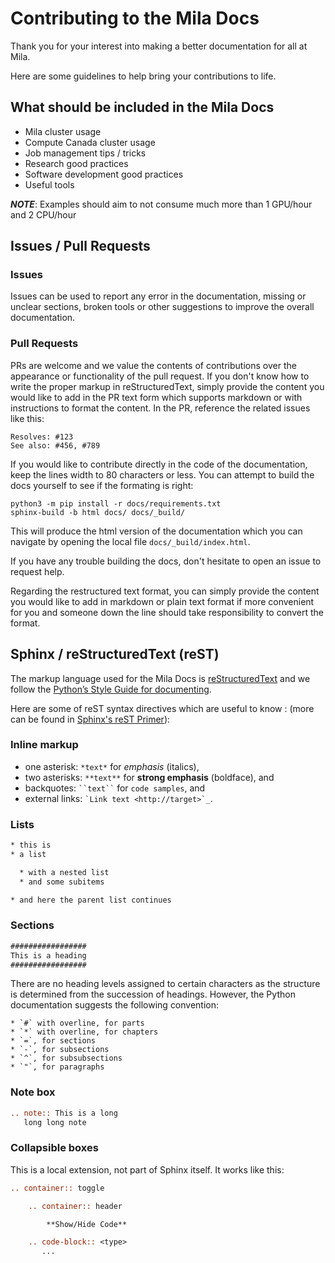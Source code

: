 # Contributing to the Mila Docs

Thank you for your interest into making a better documentation for all at Mila.

Here are some guidelines to help bring your contributions to life.

## What should be included in the Mila Docs

* Mila cluster usage
* Compute Canada cluster usage
* Job management tips / tricks
* Research good practices
* Software development good practices
* Useful tools

**_NOTE_**: Examples should aim to not consume much more than 1 GPU/hour and 2 CPU/hour

## Issues / Pull Requests

### Issues

Issues can be used to report any error in the documentation, missing or unclear
sections, broken tools or other suggestions to improve the overall
documentation.

### Pull Requests

PRs are welcome and we value the contents of contributions over the appearance
or functionality of the pull request. If you don't know how to write the proper
markup in reStructuredText, simply provide the content you would like to add in
the PR text form which supports markdown or with instructions to format the
content. In the PR, reference the related issues like this:

```
Resolves: #123
See also: #456, #789
```

If you would like to contribute directly in the code of the documentation, keep
the lines width to 80 characters or less. You can attempt to build the docs
yourself to see if the formating is right:

```console
python3 -m pip install -r docs/requirements.txt
sphinx-build -b html docs/ docs/_build/
```

This will produce the html version of the documentation which you can navigate
by opening the local file `docs/_build/index.html`.

If you have any trouble building the docs, don't hesitate to open an issue to
request help. 

Regarding the restructured text format, you can simply provide the content 
you would like to add in markdown or plain text format if more convenient 
for you and someone down the line should take responsibility to convert 
the format.

## Sphinx / reStructuredText (reST)

The markup language used for the Mila Docs is
[reStructuredText](http://docutils.sourceforge.net/rst.html) and we follow the
[Python’s Style Guide for documenting](https://docs.python.org/devguide/documenting.html#style-guide).

Here are some of reST syntax directives which are useful to know :
(more can be found in
[Sphinx's reST Primer](https://www.sphinx-doc.org/en/master/usage/restructuredtext/basics.html)):


### Inline markup

* one asterisk: `*text*` for *emphasis* (italics),
* two asterisks: `**text**` for **strong emphasis** (boldface), and
* backquotes: ` ``text`` ` for `code samples`, and
* external links: `` `Link text <http://target>`_ ``.

### Lists

```reST
* this is
* a list

  * with a nested list
  * and some subitems

* and here the parent list continues
```

### Sections

```reST
#################
This is a heading
#################
```

There are no heading levels assigned to certain characters as the structure is
determined from the succession of headings. However, the Python documentation
suggests the following convention:

    * `#` with overline, for parts
    * `*` with overline, for chapters
    * `=`, for sections
    * `-`, for subsections
    * `^`, for subsubsections
    * `"`, for paragraphs

### Note box

```reST
.. note:: This is a long
   long long note
```

### Collapsible boxes

This is a local extension, not part of Sphinx itself.  It works like this:

```reST
.. container:: toggle

    .. container:: header

        **Show/Hide Code**

    .. code-block:: <type>
       ...
```
